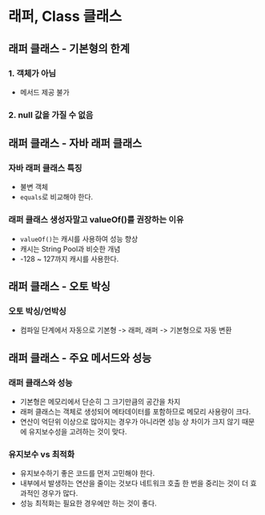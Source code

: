 # 래퍼, Class 클래스

## 래퍼 클래스 - 기본형의 한계
### 1. 객체가 아님
- 메서드 제공 불가 
### 2. null 값을 가질 수 없음

## 래퍼 클래스 - 자바 래퍼 클래스
### 자바 래퍼 클래스 특징
- 불변 객체
- `equals`로 비교해야 한다.

### 래퍼 클래스 생성자말고 valueOf()를 권장하는 이유
- `valueOf()`는 캐시를 사용하여 성능 향상
- 캐시는 String Pool과 비슷한 개념
- -128 ~ 127까지 캐시를 사용한다. 

## 래퍼 클래스 - 오토 박싱
### 오토 박싱/언박싱
- 컴파일 단계에서 자동으로 기본형 -> 래퍼, 래퍼 -> 기본형으로 자동 변환

## 래퍼 클래스 - 주요 메서드와 성능
### 래퍼 클래스와 성능
- 기본형은 메모리에서 단순히 그 크기만큼의 공간을 차지
- 래퍼 클래스는 객체로 생성되어 메타데이터를 포함하므로 메모리 사용량이 크다.
- 연산이 억단위 이상으로 많아지는 경우가 아니라면 성능 상 차이가 크지 않기 때문에 유지보수성을 고려하는 것이 맞다.

### 유지보수 vs 최적화
- 유지보수하기 좋은 코드를 먼저 고민해야 한다.
- 내부에서 발생하는 연산을 줄이는 것보다 네트워크 호출 한 번을 중리는 것이 더 효과적인 경우가 많다.
- 성능 최적화는 필요한 경우에만 하는 것이 좋다.